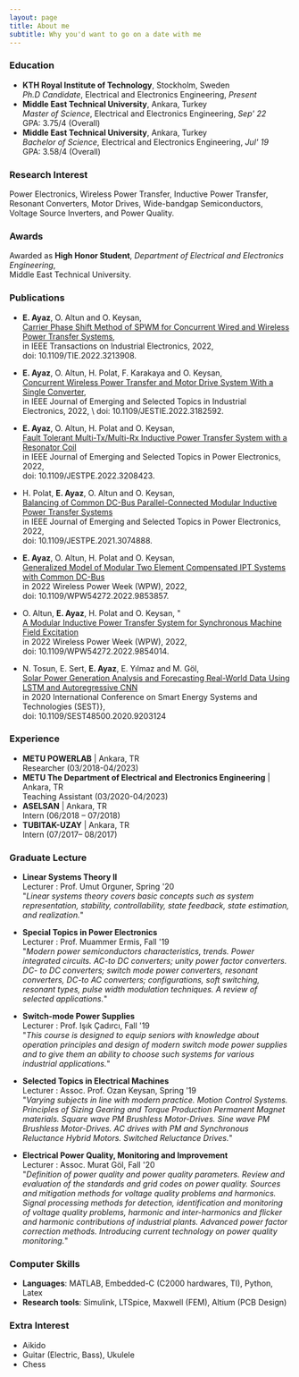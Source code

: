 ```yaml
---
layout: page
title: About me
subtitle: Why you'd want to go on a date with me
---
```


### Education

- **KTH Royal Institute of Technology**, Stockholm, Sweden \
*Ph.D Candidate*, Electrical and Electronics Engineering, *Present*
- **Middle East Technical University**, Ankara, Turkey \
*Master of Science*, Electrical and Electronics Engineering, *Sep' 22* \
GPA: 3.75/4 (Overall)
- **Middle East Technical University**, Ankara, Turkey \
*Bachelor of Science*, Electrical and Electronics Engineering, *Jul' 19* \
GPA: 3.58/4 (Overall)


### Research Interest

Power Electronics, Wireless Power Transfer, Inductive Power Transfer, \
Resonant Converters, Motor Drives, Wide-bandgap Semiconductors, \
Voltage Source Inverters, and Power Quality.


### Awards

Awarded as **High Honor Student**, *Department of Electrical and Electronics Engineering*, \
Middle East Technical University.

### Publications

- **E. Ayaz**, O. Altun and O. Keysan, \
  [Carrier Phase Shift Method of SPWM for Concurrent Wired and Wireless Power Transfer Systems](https://ieeexplore.ieee.org/document/9923568), \
  in IEEE Transactions on Industrial Electronics, 2022, \
  doi: 10.1109/TIE.2022.3213908.

- **E. Ayaz**, O. Altun, H. Polat, F. Karakaya and O. Keysan, \
[Concurrent Wireless Power Transfer and Motor Drive System With a Single Converter](https://ieeexplore.ieee.org/document/9795683), \
 in IEEE Journal of Emerging and Selected Topics in Industrial Electronics, 2022,
 \ doi: 10.1109/JESTIE.2022.3182592.

- **E. Ayaz**, O. Altun, H. Polat and O. Keysan, \
[Fault Tolerant Multi-Tx/Multi-Rx Inductive Power Transfer System with a Resonator Coil](https://ieeexplore.ieee.org/document/9896832) \
 in IEEE Journal of Emerging and Selected Topics in Power Electronics, 2022, \
 doi: 10.1109/JESTPE.2022.3208423.

- H. Polat, **E. Ayaz**, O. Altun and O. Keysan, \
 [Balancing of Common DC-Bus Parallel-Connected Modular Inductive Power Transfer Systems](https://ieeexplore.ieee.org/document/9410607) \
in IEEE Journal of Emerging and Selected Topics in Power Electronics, 2022, \
doi: 10.1109/JESTPE.2021.3074888.

- **E. Ayaz**, O. Altun, H. Polat and O. Keysan, \
  [Generalized Model of Modular Two Element Compensated IPT Systems with Common DC-Bus](https://ieeexplore.ieee.org/document/9853857) \
  in 2022 Wireless Power Week (WPW), 2022, \
  doi: 10.1109/WPW54272.2022.9853857.

- O. Altun, **E. Ayaz**, H. Polat and O. Keysan, " \
 [A Modular Inductive Power Transfer System for Synchronous Machine Field Excitation](https://ieeexplore.ieee.org/document/9854014)\
 in 2022 Wireless Power Week (WPW), 2022, \
  doi: 10.1109/WPW54272.2022.9854014.

- N. Tosun, E. Sert, **E. Ayaz**, E. Yılmaz and M. Göl, \
[Solar Power Generation Analysis and Forecasting Real-World Data Using LSTM and Autoregressive CNN](https://ieeexplore.ieee.org/document/9203124)\
in 2020 International Conference on Smart Energy Systems and Technologies (SEST)}, \
doi: 10.1109/SEST48500.2020.9203124

### Experience

- **METU POWERLAB** | Ankara, TR \
  Researcher (03/2018-04/2023)
- **METU The Department of Electrical and Electronics Engineering** | Ankara, TR \
  Teaching Assistant (03/2020-04/2023)
- **ASELSAN** | Ankara, TR \
  Intern (06/2018 – 07/2018)
- **TUBITAK-UZAY** | Ankara, TR \
  Intern (07/2017– 08/2017)

### Graduate Lecture

- **Linear Systems Theory II** \
  Lecturer : Prof. Umut Orguner, Spring '20 \
  "*Linear systems theory covers basic concepts such as system representation,*
  *stability, controllability, state feedback, state estimation, and realization.*"

- **Special Topics in Power Electronics** \
  Lecturer : Prof. Muammer Ermis, Fall '19 \
  "*Modern power semiconductors characteristics, trends.*
  *Power integrated circuits. AC-to DC converters; unity power factor converters.*
  *DC- to DC converters; switch mode power converters, resonant converters,*
  *DC-to AC converters; configurations, soft switching, resonant types,*
  *pulse width modulation techniques. A review of selected applications.*"

- **Switch-mode Power Supplies** \
    Lecturer : Prof. Işık Çadırcı, Fall '19\
    "*This course is designed to equip seniors with knowledge about operation principles*
    *and design of modern switch mode power supplies and to give them an ability to choose*
    *such systems for various industrial applications.*"


- **Selected Topics in Electrical Machines** \
  Lecturer : Assoc. Prof. Ozan Keysan, Spring '19 \
  "*Varying subjects in line with modern practice. Motion Control Systems.*
  *Principles of Sizing Gearing and Torque Production Permanent Magnet materials.*
  *Square wave PM Brushless Motor-Drives. Sine wave PM Brushless Motor-Drives.*
  *AC drives with PM and Synchronous Reluctance Hybrid Motors.*
  *Switched Reluctance Drives.*"

- **Electrical Power Quality, Monitoring and Improvement** \
  Lecturer : Assoc. Murat Göl, Fall '20 \
 "*Definition of power quality and power quality parameters.*
  *Review and evaluation of the standards and grid codes on power quality.*
  *Sources and mitigation methods for voltage quality problems and harmonics.*
  *Signal processing methods for detection, identification and monitoring of*
  *voltage quality problems, harmonic and inter-harmonics and flicker and*
  *harmonic contributions of industrial plants.*
  *Advanced power factor correction methods.*
  *Introducing current technology on power quality monitoring.*"

### Computer Skills

- **Languages**: MATLAB, Embedded-C (C2000 hardwares, TI), Python, Latex
- **Research tools**: Simulink, LTSpice, Maxwell (FEM), Altium (PCB Design)

### Extra Interest

- Aikido
- Guitar (Electric, Bass), Ukulele
- Chess
